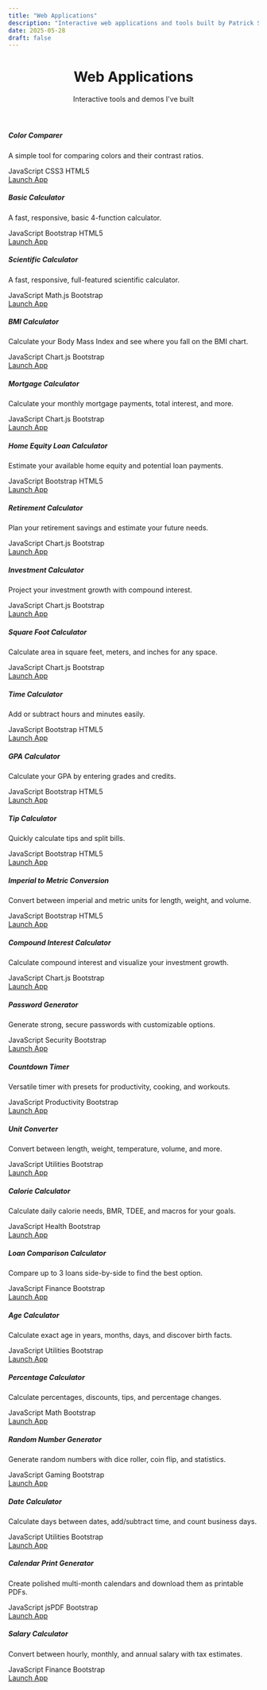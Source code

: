 ```yaml
---
title: "Web Applications"
description: "Interactive web applications and tools built by Patrick Sheedy"
date: 2025-05-28
draft: false
---
```

<header class="mb-5">
    <h1 class="display-4 fw-bold mb-3">Web Applications</h1>
    <p class="lead text-muted">Interactive tools and demos I've built</p>
</header>
<div class="row g-4">
    <div class="col-md-6 col-lg-4">
        <div class="card h-100 shadow-sm app-card">
        <div class="card-body">
            <div class="app-icon mb-3 text-center">
            <i class="fas fa-eye-dropper fa-3x text-primary"></i>
            </div>
            <h5 class="card-title">Color Comparer</h5>
            <p class="card-text">A simple tool for comparing colors and their contrast ratios.</p>
            <div class="app-tags mb-3">
            <span class="badge bg-warning text-dark me-1">JavaScript</span>
            <span class="badge bg-info text-dark me-1">CSS3</span>
            <span class="badge bg-danger text-white">HTML5</span>
            </div>
        </div>
        <div class="card-footer bg-transparent">
            <div class="d-flex justify-content-between">
            <a href="color-compare" class="btn btn-primary btn-sm">
                <i class="fas fa-play me-1"></i>Launch App
            </a>
            </div>
        </div>
        </div>
    </div>
    <div class="col-md-6 col-lg-4">
        <div class="card h-100 shadow-sm app-card">
        <div class="card-body">
            <div class="app-icon mb-3 text-center">
            <i class="fas fa-calculator fa-3x text-info"></i>
            </div>
            <h5 class="card-title">Basic Calculator</h5>
            <p class="card-text">A fast, responsive, basic 4-function calculator.</p>
            <div class="app-tags mb-3">
            <span class="badge bg-warning text-dark me-1">JavaScript</span>
            <span class="badge bg-info text-dark me-1">Bootstrap</span>
            <span class="badge bg-danger text-white">HTML5</span>
            </div>
        </div>
        <div class="card-footer bg-transparent">
            <div class="d-flex justify-content-between">
            <a href="basic-calculator" class="btn btn-primary btn-sm">
                <i class="fas fa-play me-1"></i>Launch App
            </a>
            </div>
        </div>
        </div>
    </div>
    <div class="col-md-6 col-lg-4">
        <div class="card h-100 shadow-sm app-card">
        <div class="card-body">
            <div class="app-icon mb-3 text-center">
            <i class="fas fa-flask fa-3x text-warning"></i>
            </div>
            <h5 class="card-title">Scientific Calculator</h5>
            <p class="card-text">A fast, responsive, full-featured scientific calculator.</p>
            <div class="app-tags mb-3">
            <span class="badge bg-warning text-dark me-1">JavaScript</span>
            <span class="badge bg-info text-dark me-1">Math.js</span>
            <span class="badge bg-danger text-white">Bootstrap</span>
            </div>
        </div>
        <div class="card-footer bg-transparent">
            <div class="d-flex justify-content-between">
            <a href="scientific-calculator" class="btn btn-primary btn-sm">
                <i class="fas fa-play me-1"></i>Launch App
            </a>
            </div>
        </div>
        </div>
    </div>
    <div class="col-md-6 col-lg-4">
        <div class="card h-100 shadow-sm app-card">
        <div class="card-body">
            <div class="app-icon mb-3 text-center">
            <i class="fas fa-weight fa-3x text-success"></i>
            </div>
            <h5 class="card-title">BMI Calculator</h5>
            <p class="card-text">Calculate your Body Mass Index and see where you fall on the BMI chart.</p>
            <div class="app-tags mb-3">
            <span class="badge bg-warning text-dark me-1">JavaScript</span>
            <span class="badge bg-info text-dark me-1">Chart.js</span>
            <span class="badge bg-danger text-white">Bootstrap</span>
            </div>
        </div>
        <div class="card-footer bg-transparent">
            <div class="d-flex justify-content-between">
            <a href="bmi-calculator" class="btn btn-primary btn-sm">
                <i class="fas fa-play me-1"></i>Launch App
            </a>
            </div>
        </div>
        </div>
    </div>
    <div class="col-md-6 col-lg-4">
        <div class="card h-100 shadow-sm app-card">
        <div class="card-body">
            <div class="app-icon mb-3 text-center">
            <i class="fas fa-home fa-3x text-primary"></i>
            </div>
            <h5 class="card-title">Mortgage Calculator</h5>
            <p class="card-text">Calculate your monthly mortgage payments, total interest, and more.</p>
            <div class="app-tags mb-3">
            <span class="badge bg-warning text-dark me-1">JavaScript</span>
            <span class="badge bg-info text-dark me-1">Chart.js</span>
            <span class="badge bg-danger text-white">Bootstrap</span>
            </div>
        </div>
        <div class="card-footer bg-transparent">
            <div class="d-flex justify-content-between">
            <a href="mortgage-calculator" class="btn btn-primary btn-sm">
                <i class="fas fa-play me-1"></i>Launch App
            </a>
            </div>
        </div>
        </div>
    </div>
    <div class="col-md-6 col-lg-4">
        <div class="card h-100 shadow-sm app-card">
        <div class="card-body">
            <div class="app-icon mb-3 text-center">
            <i class="fas fa-university fa-3x text-success"></i>
            </div>
            <h5 class="card-title">Home Equity Loan Calculator</h5>
            <p class="card-text">Estimate your available home equity and potential loan payments.</p>
            <div class="app-tags mb-3">
            <span class="badge bg-warning text-dark me-1">JavaScript</span>
            <span class="badge bg-info text-dark me-1">Bootstrap</span>
            <span class="badge bg-danger text-white">HTML5</span>
            </div>
        </div>
        <div class="card-footer bg-transparent">
            <div class="d-flex justify-content-between">
            <a href="home-equity-loan-calculator" class="btn btn-primary btn-sm">
                <i class="fas fa-play me-1"></i>Launch App
            </a>
            </div>
        </div>
        </div>
    </div>
    <div class="col-md-6 col-lg-4">
        <div class="card h-100 shadow-sm app-card">
            <div class="card-body">
                <div class="app-icon mb-3 text-center">
                    <i class="fas fa-piggy-bank fa-3x text-warning"></i>
                </div>
                <h5 class="card-title">Retirement Calculator</h5>
                <p class="card-text">Plan your retirement savings and estimate your future needs.</p>
                <div class="app-tags mb-3">
                    <span class="badge bg-warning text-dark me-1">JavaScript</span>
                    <span class="badge bg-info text-dark me-1">Chart.js</span>
                    <span class="badge bg-danger text-white">Bootstrap</span>
                </div>
            </div>
            <div class="card-footer bg-transparent">
                <div class="d-flex justify-content-between">
                    <a href="retirement-calculator" class="btn btn-primary btn-sm">
                        <i class="fas fa-play me-1"></i>Launch App
                    </a>
                </div>
            </div>
        </div>
    </div>
    <div class="col-md-6 col-lg-4">
        <div class="card h-100 shadow-sm app-card">
        <div class="card-body">
            <div class="app-icon mb-3 text-center">
            <i class="fas fa-chart-line fa-3x text-danger"></i>
            </div>
            <h5 class="card-title">Investment Calculator</h5>
            <p class="card-text">Project your investment growth with compound interest.</p>
            <div class="app-tags mb-3">
            <span class="badge bg-warning text-dark me-1">JavaScript</span>
            <span class="badge bg-info text-dark me-1">Chart.js</span>
            <span class="badge bg-danger text-white">Bootstrap</span>
            </div>
        </div>
        <div class="card-footer bg-transparent">
            <div class="d-flex justify-content-between">
            <a href="investment-calculator" class="btn btn-primary btn-sm">
                <i class="fas fa-play me-1"></i>Launch App
            </a>
            </div>
        </div>
        </div>
    </div>
    <div class="col-md-6 col-lg-4">
        <div class="card h-100 shadow-sm app-card">
            <div class="card-body">
                <div class="app-icon mb-3 text-center">
                    <i class="fas fa-ruler-combined fa-3x text-info"></i>
                </div>
                <h5 class="card-title">Square Foot Calculator</h5>
                <p class="card-text">Calculate area in square feet, meters, and inches for any space.</p>
                <div class="app-tags mb-3">
                    <span class="badge bg-warning text-dark me-1">JavaScript</span>
                    <span class="badge bg-info text-dark me-1">Chart.js</span>
                    <span class="badge bg-danger text-white">Bootstrap</span>
                </div>
            </div>
            <div class="card-footer bg-transparent">
                <div class="d-flex justify-content-between">
                    <a href="square-foot-calculator" class="btn btn-primary btn-sm">
                        <i class="fas fa-play me-1"></i>Launch App
                    </a>
                </div>
            </div>
        </div>
    </div>
    <div class="col-md-6 col-lg-4">
        <div class="card h-100 shadow-sm app-card">
            <div class="card-body">
                <div class="app-icon mb-3 text-center">
                    <i class="fas fa-clock fa-3x text-primary"></i>
                </div>
                <h5 class="card-title">Time Calculator</h5>
                <p class="card-text">Add or subtract hours and minutes easily.</p>
                <div class="app-tags mb-3">
                    <span class="badge bg-warning text-dark me-1">JavaScript</span>
                    <span class="badge bg-info text-dark me-1">Bootstrap</span>
                    <span class="badge bg-danger text-white">HTML5</span>
                </div>
            </div>
            <div class="card-footer bg-transparent">
                <div class="d-flex justify-content-between">
                    <a href="time-calculator" class="btn btn-primary btn-sm">
                        <i class="fas fa-play me-1"></i>Launch App
                    </a>
                </div>
            </div>
        </div>
    </div>
    <div class="col-md-6 col-lg-4">
        <div class="card h-100 shadow-sm app-card">
            <div class="card-body">
                <div class="app-icon mb-3 text-center">
                    <i class="fas fa-graduation-cap fa-3x text-warning"></i>
                </div>
                <h5 class="card-title">GPA Calculator</h5>
                <p class="card-text">Calculate your GPA by entering grades and credits.</p>
                <div class="app-tags mb-3">
                    <span class="badge bg-warning text-dark me-1">JavaScript</span>
                    <span class="badge bg-info text-dark me-1">Bootstrap</span>
                    <span class="badge bg-danger text-white">HTML5</span>
                </div>
            </div>
            <div class="card-footer bg-transparent">
                <div class="d-flex justify-content-between">
                    <a href="gpa-calculator" class="btn btn-primary btn-sm">
                        <i class="fas fa-play me-1"></i>Launch App
                    </a>
                </div>
            </div>
        </div>
    </div>
    <div class="col-md-6 col-lg-4">
        <div class="card h-100 shadow-sm app-card">
            <div class="card-body">
                <div class="app-icon mb-3 text-center">
                    <i class="fas fa-utensils fa-3x text-danger"></i>
                </div>
                <h5 class="card-title">Tip Calculator</h5>
                <p class="card-text">Quickly calculate tips and split bills.</p>
                <div class="app-tags mb-3">
                    <span class="badge bg-warning text-dark me-1">JavaScript</span>
                    <span class="badge bg-info text-dark me-1">Bootstrap</span>
                    <span class="badge bg-danger text-white">HTML5</span>
                </div>
            </div>
            <div class="card-footer bg-transparent">
                <div class="d-flex justify-content-between">
                    <a href="tip-calculator" class="btn btn-primary btn-sm">
                        <i class="fas fa-play me-1"></i>Launch App
                    </a>
                </div>
            </div>
        </div>
    </div>
    <div class="col-md-6 col-lg-4">
        <div class="card h-100 shadow-sm app-card">
            <div class="card-body">
                <div class="app-icon mb-3 text-center">
                    <i class="fas fa-exchange-alt fa-3x text-success"></i>
                </div>
                <h5 class="card-title">Imperial to Metric Conversion</h5>
                <p class="card-text">Convert between imperial and metric units for length, weight, and volume.</p>
                <div class="app-tags mb-3">
                    <span class="badge bg-warning text-dark me-1">JavaScript</span>
                    <span class="badge bg-info text-dark me-1">Bootstrap</span>
                    <span class="badge bg-danger text-white">HTML5</span>
                </div>
            </div>
            <div class="card-footer bg-transparent">
                <div class="d-flex justify-content-between">
                    <a href="imperial-to-metric-conversion" class="btn btn-primary btn-sm">
                        <i class="fas fa-play me-1"></i>Launch App
                    </a>
                </div>
            </div>
        </div>
    </div>
    <div class="col-md-6 col-lg-4">
        <div class="card h-100 shadow-sm app-card">
            <div class="card-body">
                <div class="app-icon mb-3 text-center">
                    <i class="fas fa-percentage fa-3x text-success"></i>
                </div>
                <h5 class="card-title">Compound Interest Calculator</h5>
                <p class="card-text">Calculate compound interest and visualize your investment growth.</p>
                <div class="app-tags mb-3">
                    <span class="badge bg-warning text-dark me-1">JavaScript</span>
                    <span class="badge bg-info text-dark me-1">Chart.js</span>
                    <span class="badge bg-danger text-white">Bootstrap</span>
                </div>
            </div>
            <div class="card-footer bg-transparent">
                <div class="d-flex justify-content-between">
                    <a href="compound-interest-calculator" class="btn btn-primary btn-sm">
                        <i class="fas fa-play me-1"></i>Launch App
                    </a>
                </div>
            </div>
        </div>
    </div>
    <div class="col-md-6 col-lg-4">
        <div class="card h-100 shadow-sm app-card">
            <div class="card-body">
                <div class="app-icon mb-3 text-center">
                    <i class="fas fa-key fa-3x text-danger"></i>
                </div>
                <h5 class="card-title">Password Generator</h5>
                <p class="card-text">Generate strong, secure passwords with customizable options.</p>
                <div class="app-tags mb-3">
                    <span class="badge bg-warning text-dark me-1">JavaScript</span>
                    <span class="badge bg-success text-white me-1">Security</span>
                    <span class="badge bg-danger text-white">Bootstrap</span>
                </div>
            </div>
            <div class="card-footer bg-transparent">
                <div class="d-flex justify-content-between">
                    <a href="password-generator" class="btn btn-primary btn-sm">
                        <i class="fas fa-play me-1"></i>Launch App
                    </a>
                </div>
            </div>
        </div>
    </div>
    <div class="col-md-6 col-lg-4">
        <div class="card h-100 shadow-sm app-card">
            <div class="card-body">
                <div class="app-icon mb-3 text-center">
                    <i class="fas fa-hourglass-half fa-3x text-primary"></i>
                </div>
                <h5 class="card-title">Countdown Timer</h5>
                <p class="card-text">Versatile timer with presets for productivity, cooking, and workouts.</p>
                <div class="app-tags mb-3">
                    <span class="badge bg-warning text-dark me-1">JavaScript</span>
                    <span class="badge bg-info text-dark me-1">Productivity</span>
                    <span class="badge bg-danger text-white">Bootstrap</span>
                </div>
            </div>
            <div class="card-footer bg-transparent">
                <div class="d-flex justify-content-between">
                    <a href="countdown-timer" class="btn btn-primary btn-sm">
                        <i class="fas fa-play me-1"></i>Launch App
                    </a>
                </div>
            </div>
        </div>
    </div>
    <div class="col-md-6 col-lg-4">
        <div class="card h-100 shadow-sm app-card">
            <div class="card-body">
                <div class="app-icon mb-3 text-center">
                    <i class="fas fa-balance-scale fa-3x text-info"></i>
                </div>
                <h5 class="card-title">Unit Converter</h5>
                <p class="card-text">Convert between length, weight, temperature, volume, and more.</p>
                <div class="app-tags mb-3">
                    <span class="badge bg-warning text-dark me-1">JavaScript</span>
                    <span class="badge bg-info text-dark me-1">Utilities</span>
                    <span class="badge bg-danger text-white">Bootstrap</span>
                </div>
            </div>
            <div class="card-footer bg-transparent">
                <div class="d-flex justify-content-between">
                    <a href="unit-converter" class="btn btn-primary btn-sm">
                        <i class="fas fa-play me-1"></i>Launch App
                    </a>
                </div>
            </div>
        </div>
    </div>
    <div class="col-md-6 col-lg-4">
        <div class="card h-100 shadow-sm app-card">
            <div class="card-body">
                <div class="app-icon mb-3 text-center">
                    <i class="fas fa-apple-alt fa-3x text-success"></i>
                </div>
                <h5 class="card-title">Calorie Calculator</h5>
                <p class="card-text">Calculate daily calorie needs, BMR, TDEE, and macros for your goals.</p>
                <div class="app-tags mb-3">
                    <span class="badge bg-warning text-dark me-1">JavaScript</span>
                    <span class="badge bg-success text-white me-1">Health</span>
                    <span class="badge bg-danger text-white">Bootstrap</span>
                </div>
            </div>
            <div class="card-footer bg-transparent">
                <div class="d-flex justify-content-between">
                    <a href="calorie-calculator" class="btn btn-primary btn-sm">
                        <i class="fas fa-play me-1"></i>Launch App
                    </a>
                </div>
            </div>
        </div>
    </div>
    <div class="col-md-6 col-lg-4">
        <div class="card h-100 shadow-sm app-card">
            <div class="card-body">
                <div class="app-icon mb-3 text-center">
                    <i class="fas fa-hand-holding-usd fa-3x text-warning"></i>
                </div>
                <h5 class="card-title">Loan Comparison Calculator</h5>
                <p class="card-text">Compare up to 3 loans side-by-side to find the best option.</p>
                <div class="app-tags mb-3">
                    <span class="badge bg-warning text-dark me-1">JavaScript</span>
                    <span class="badge bg-info text-dark me-1">Finance</span>
                    <span class="badge bg-danger text-white">Bootstrap</span>
                </div>
            </div>
            <div class="card-footer bg-transparent">
                <div class="d-flex justify-content-between">
                    <a href="loan-comparison-calculator" class="btn btn-primary btn-sm">
                        <i class="fas fa-play me-1"></i>Launch App
                    </a>
                </div>
            </div>
        </div>
    </div>
    <div class="col-md-6 col-lg-4">
        <div class="card h-100 shadow-sm app-card">
            <div class="card-body">
                <div class="app-icon mb-3 text-center">
                    <i class="fas fa-birthday-cake fa-3x text-danger"></i>
                </div>
                <h5 class="card-title">Age Calculator</h5>
                <p class="card-text">Calculate exact age in years, months, days, and discover birth facts.</p>
                <div class="app-tags mb-3">
                    <span class="badge bg-warning text-dark me-1">JavaScript</span>
                    <span class="badge bg-info text-dark me-1">Utilities</span>
                    <span class="badge bg-danger text-white">Bootstrap</span>
                </div>
            </div>
            <div class="card-footer bg-transparent">
                <div class="d-flex justify-content-between">
                    <a href="age-calculator" class="btn btn-primary btn-sm">
                        <i class="fas fa-play me-1"></i>Launch App
                    </a>
                </div>
            </div>
        </div>
    </div>
    <div class="col-md-6 col-lg-4">
        <div class="card h-100 shadow-sm app-card">
            <div class="card-body">
                <div class="app-icon mb-3 text-center">
                    <i class="fas fa-percent fa-3x text-primary"></i>
                </div>
                <h5 class="card-title">Percentage Calculator</h5>
                <p class="card-text">Calculate percentages, discounts, tips, and percentage changes.</p>
                <div class="app-tags mb-3">
                    <span class="badge bg-warning text-dark me-1">JavaScript</span>
                    <span class="badge bg-info text-dark me-1">Math</span>
                    <span class="badge bg-danger text-white">Bootstrap</span>
                </div>
            </div>
            <div class="card-footer bg-transparent">
                <div class="d-flex justify-content-between">
                    <a href="percentage-calculator" class="btn btn-primary btn-sm">
                        <i class="fas fa-play me-1"></i>Launch App
                    </a>
                </div>
            </div>
        </div>
    </div>
    <div class="col-md-6 col-lg-4">
        <div class="card h-100 shadow-sm app-card">
            <div class="card-body">
                <div class="app-icon mb-3 text-center">
                    <i class="fas fa-dice fa-3x text-info"></i>
                </div>
                <h5 class="card-title">Random Number Generator</h5>
                <p class="card-text">Generate random numbers with dice roller, coin flip, and statistics.</p>
                <div class="app-tags mb-3">
                    <span class="badge bg-warning text-dark me-1">JavaScript</span>
                    <span class="badge bg-success text-white me-1">Gaming</span>
                    <span class="badge bg-danger text-white">Bootstrap</span>
                </div>
            </div>
            <div class="card-footer bg-transparent">
                <div class="d-flex justify-content-between">
                    <a href="random-number-generator" class="btn btn-primary btn-sm">
                        <i class="fas fa-play me-1"></i>Launch App
                    </a>
                </div>
            </div>
        </div>
    </div>
    <div class="col-md-6 col-lg-4">
        <div class="card h-100 shadow-sm app-card">
            <div class="card-body">
                <div class="app-icon mb-3 text-center">
                    <i class="fas fa-calendar-alt fa-3x text-warning"></i>
                </div>
                <h5 class="card-title">Date Calculator</h5>
                <p class="card-text">Calculate days between dates, add/subtract time, and count business days.</p>
                <div class="app-tags mb-3">
                    <span class="badge bg-warning text-dark me-1">JavaScript</span>
                    <span class="badge bg-info text-dark me-1">Utilities</span>
                    <span class="badge bg-danger text-white">Bootstrap</span>
                </div>
            </div>
            <div class="card-footer bg-transparent">
                <div class="d-flex justify-content-between">
                    <a href="date-calculator" class="btn btn-primary btn-sm">
                        <i class="fas fa-play me-1"></i>Launch App
                    </a>
                </div>
            </div>
        </div>
    </div>
    <div class="col-md-6 col-lg-4">
        <div class="card h-100 shadow-sm app-card">
            <div class="card-body">
                <div class="app-icon mb-3 text-center">
                    <i class="fas fa-calendar-check fa-3x text-primary"></i>
                </div>
                <h5 class="card-title">Calendar Print Generator</h5>
                <p class="card-text">Create polished multi-month calendars and download them as printable PDFs.</p>
                <div class="app-tags mb-3">
                    <span class="badge bg-warning text-dark me-1">JavaScript</span>
                    <span class="badge bg-info text-dark me-1">jsPDF</span>
                    <span class="badge bg-danger text-white">Bootstrap</span>
                </div>
            </div>
            <div class="card-footer bg-transparent">
                <div class="d-flex justify-content-between">
                    <a href="calendar-print" class="btn btn-primary btn-sm">
                        <i class="fas fa-play me-1"></i>Launch App
                    </a>
                </div>
            </div>
        </div>
    </div>
    <div class="col-md-6 col-lg-4">
        <div class="card h-100 shadow-sm app-card">
            <div class="card-body">
                <div class="app-icon mb-3 text-center">
                    <i class="fas fa-money-bill-wave fa-3x text-success"></i>
                </div>
                <h5 class="card-title">Salary Calculator</h5>
                <p class="card-text">Convert between hourly, monthly, and annual salary with tax estimates.</p>
                <div class="app-tags mb-3">
                    <span class="badge bg-warning text-dark me-1">JavaScript</span>
                    <span class="badge bg-info text-dark me-1">Finance</span>
                    <span class="badge bg-danger text-white">Bootstrap</span>
                </div>
            </div>
            <div class="card-footer bg-transparent">
                <div class="d-flex justify-content-between">
                    <a href="salary-calculator" class="btn btn-primary btn-sm">
                        <i class="fas fa-play me-1"></i>Launch App
                    </a>
                </div>
            </div>
        </div>
    </div>
</div>